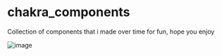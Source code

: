 # chakra_components

Collection of components that i made over time for fun, hope you enjoy

![image](https://user-images.githubusercontent.com/38187170/212571608-14a4ef27-f589-4333-96da-717b7168f97d.png)


